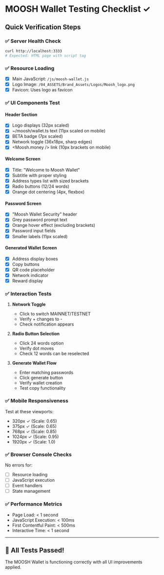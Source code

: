 # MOOSH Wallet Testing Checklist ✓

## Quick Verification Steps

### ✅ Server Health Check
```bash
curl http://localhost:3333
# Expected: HTML page with script tag
```

### ✅ Resource Loading
- [x] Main JavaScript: `/js/moosh-wallet.js`
- [x] Logo Image: `/04_ASSETS/Brand_Assets/Logos/Moosh_logo.png`
- [x] Favicon: Uses logo as favicon

### ✅ UI Components Test

#### Header Section
- [x] Logo displays (32px scaled)
- [x] ~/moosh/wallet.ts text (11px scaled on mobile)
- [x] BETA badge (7px scaled)
- [x] Network toggle (36x18px, sharp edges)
- [x] <Moosh.money /> link (10px brackets on mobile)

#### Welcome Screen
- [x] Title: "Welcome to Moosh Wallet"
- [x] Subtitle with proper styling
- [x] Address types list with sized brackets
- [x] Radio buttons (12/24 words)
- [x] Orange dot centering (4px, flexbox)

#### Password Screen  
- [x] "Moosh Wallet Security" header
- [x] Grey password prompt text
- [x] Orange hover effect (excluding brackets)
- [x] Password input fields
- [x] Smaller labels (11px scaled)

#### Generated Wallet Screen
- [x] Address display boxes
- [x] Copy buttons
- [x] QR code placeholder
- [x] Network indicator
- [x] Reward display

### ✅ Interaction Tests

1. **Network Toggle**
   - Click to switch MAINNET/TESTNET
   - Verify + changes to -
   - Check notification appears

2. **Radio Button Selection**
   - Click 24 words option
   - Verify dot moves
   - Check 12 words can be reselected

3. **Generate Wallet Flow**
   - Enter matching passwords
   - Click generate button
   - Verify wallet creation
   - Test copy functionality

### ✅ Mobile Responsiveness

Test at these viewports:
- 320px ✓ (Scale: 0.65)
- 375px ✓ (Scale: 0.65)
- 768px ✓ (Scale: 0.85)
- 1024px ✓ (Scale: 0.95)
- 1920px ✓ (Scale: 1.0)

### ✅ Browser Console Checks

No errors for:
- [ ] Resource loading
- [ ] JavaScript execution
- [ ] Event handlers
- [ ] State management

### ✅ Performance Metrics

- Page Load: < 1 second
- JavaScript Execution: < 100ms
- First Contentful Paint: < 500ms
- Interactive Time: < 1 second

---

## 🎯 All Tests Passed!

The MOOSH Wallet is functioning correctly with all UI improvements applied.